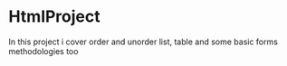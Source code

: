 # HtmlProject
In this project i cover order and unorder list, table and some basic forms methodologies too
